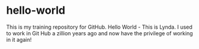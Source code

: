 # hello-world
This is my training repository for GitHub.
Hello World - This is Lynda.  I used to work in Git Hub a zillion years ago and now have the privilege of working in it again!
